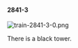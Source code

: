 #### 2841-3
![train-2841-3-0.png](https://github.com/lil-lab/nlvr/raw/master/nlvr/train/images/55/train-2841-3-0.png "train-2841-3-0.png")

There is a black tower.